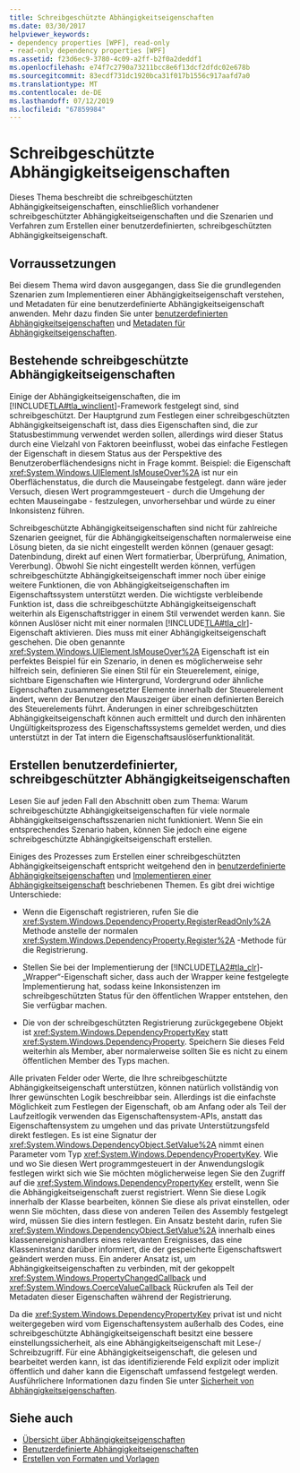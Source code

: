 ```yaml
---
title: Schreibgeschützte Abhängigkeitseigenschaften
ms.date: 03/30/2017
helpviewer_keywords:
- dependency properties [WPF], read-only
- read-only dependency properties [WPF]
ms.assetid: f23d6ec9-3780-4c09-a2ff-b2f0a2deddf1
ms.openlocfilehash: e74f7c2790a73211bcc8e6f13dcf2dfdc02e678b
ms.sourcegitcommit: 83ecdf731dc1920bca31f017b1556c917aafd7a0
ms.translationtype: MT
ms.contentlocale: de-DE
ms.lasthandoff: 07/12/2019
ms.locfileid: "67859984"
---
```

# <a name="read-only-dependency-properties"></a>Schreibgeschützte Abhängigkeitseigenschaften
Dieses Thema beschreibt die schreibgeschützten Abhängigkeitseigenschaften, einschließlich vorhandener schreibgeschützter Abhängigkeitseigenschaften und die Szenarien und Verfahren zum Erstellen einer benutzerdefinierten, schreibgeschützten Abhängigkeitseigenschaft.  

<a name="prerequisites"></a>   
## <a name="prerequisites"></a>Vorraussetzungen  
 Bei diesem Thema wird davon ausgegangen, dass Sie die grundlegenden Szenarien zum Implementieren einer Abhängigkeitseigenschaft verstehen, und Metadaten für eine benutzerdefinierte Abhängigkeitseigenschaft anwenden. Mehr dazu finden Sie unter [benutzerdefinierten Abhängigkeitseigenschaften](custom-dependency-properties.md) und [Metadaten für Abhängigkeitseigenschaften](dependency-property-metadata.md).  
  
<a name="existing"></a>   
## <a name="existing-read-only-dependency-properties"></a>Bestehende schreibgeschützte Abhängigkeitseigenschaften  
 Einige der Abhängigkeitseigenschaften, die im [!INCLUDE[TLA#tla_winclient](../../../../includes/tlasharptla-winclient-md.md)]-Framework festgelegt sind, sind schreibgeschützt. Der Hauptgrund zum Festlegen einer schreibgeschützten Abhängigkeitseigenschaft ist, dass dies Eigenschaften sind, die zur Statusbestimmung verwendet werden sollen, allerdings wird dieser Status durch eine Vielzahl von Faktoren beeinflusst, wobei das einfache Festlegen der Eigenschaft in diesem Status aus der Perspektive des Benutzeroberflächendesigns nicht in Frage kommt. Beispiel: die Eigenschaft <xref:System.Windows.UIElement.IsMouseOver%2A> ist nur ein Oberflächenstatus, die durch die Mauseingabe festgelegt. dann wäre jeder Versuch, diesen Wert programmgesteuert - durch die Umgehung der echten Mauseingabe - festzulegen, unvorhersehbar und würde zu einer Inkonsistenz führen.  
  
 Schreibgeschützte Abhängigkeitseigenschaften sind nicht für zahlreiche Szenarien geeignet, für die Abhängigkeitseigenschaften normalerweise eine Lösung bieten, da sie nicht eingestellt werden können (genauer gesagt: Datenbindung, direkt auf einen Wert formatierbar, Überprüfung, Animation, Vererbung). Obwohl Sie nicht eingestellt werden können, verfügen schreibgeschützte Abhängigkeitseigenschaft immer noch über einige weitere Funktionen, die von Abhängigkeitseigenschaften im Eigenschaftssystem unterstützt werden. Die wichtigste verbleibende Funktion ist, dass die schreibgeschützte Abhängigkeitseigenschaft weiterhin als Eigenschaftstrigger in einem Stil verwendet werden kann. Sie können Auslöser nicht mit einer normalen [!INCLUDE[TLA#tla_clr](../../../../includes/tlasharptla-clr-md.md)]-Eigenschaft aktivieren. Dies muss mit einer Abhängigkeitseigenschaft geschehen. Die oben genannte <xref:System.Windows.UIElement.IsMouseOver%2A> Eigenschaft ist ein perfektes Beispiel für ein Szenario, in denen es möglicherweise sehr hilfreich sein, definieren Sie einen Stil für ein Steuerelement, einige, sichtbare Eigenschaften wie Hintergrund, Vordergrund oder ähnliche Eigenschaften zusammengesetzter Elemente innerhalb der Steuerelement ändert, wenn der Benutzer den Mauszeiger über einen definierten Bereich des Steuerelements führt. Änderungen in einer schreibgeschützten Abhängigkeitseigenschaft können auch ermittelt und durch den inhärenten Ungültigkeitsprozess des Eigenschaftssystems gemeldet werden, und dies unterstützt in der Tat intern die Eigenschaftsauslöserfunktionalität.  
  
<a name="new"></a>   
## <a name="creating-custom-read-only-dependency-properties"></a>Erstellen benutzerdefinierter, schreibgeschützter Abhängigkeitseigenschaften  
 Lesen Sie auf jeden Fall den Abschnitt oben zum Thema: Warum schreibgeschützte Abhängigkeitseigenschaften für viele normale Abhängigkeitseigenschaftsszenarien nicht funktioniert. Wenn Sie ein entsprechendes Szenario haben, können Sie jedoch eine eigene schreibgeschützte Abhängigkeitseigenschaft erstellen.  
  
 Einiges des Prozesses zum Erstellen einer schreibgeschützten Abhängigkeitseigenschaft entspricht weitgehend den in [benutzerdefinierte Abhängigkeitseigenschaften](custom-dependency-properties.md) und [Implementieren einer Abhängigkeitseigenschaft](how-to-implement-a-dependency-property.md) beschriebenen Themen. Es gibt drei wichtige Unterschiede:  
  
- Wenn die Eigenschaft registrieren, rufen Sie die <xref:System.Windows.DependencyProperty.RegisterReadOnly%2A> Methode anstelle der normalen <xref:System.Windows.DependencyProperty.Register%2A> -Methode für die Registrierung.  
  
- Stellen Sie bei der Implementierung der [!INCLUDE[TLA2#tla_clr](../../../../includes/tla2sharptla-clr-md.md)]-„Wrapper“-Eigenschaft sicher, dass auch der Wrapper keine festgelegte Implementierung hat, sodass keine Inkonsistenzen im schreibgeschützten Status für den öffentlichen Wrapper entstehen, den Sie verfügbar machen.  
  
- Die von der schreibgeschützten Registrierung zurückgegebene Objekt ist <xref:System.Windows.DependencyPropertyKey> statt <xref:System.Windows.DependencyProperty>. Speichern Sie dieses Feld weiterhin als Member, aber normalerweise sollten Sie es nicht zu einem öffentlichen Member des Typs machen.  
  
 Alle privaten Felder oder Werte, die Ihre schreibgeschützte Abhängigkeitseigenschaft unterstützen, können natürlich vollständig von Ihrer gewünschten Logik beschreibbar sein. Allerdings ist die einfachste Möglichkeit zum Festlegen der Eigenschaft, ob am Anfang oder als Teil der Laufzeitlogik verwenden das Eigenschaftensystem-APIs, anstatt das Eigenschaftensystem zu umgehen und das private Unterstützungsfeld direkt festlegen. Es ist eine Signatur der <xref:System.Windows.DependencyObject.SetValue%2A> nimmt einen Parameter vom Typ <xref:System.Windows.DependencyPropertyKey>. Wie und wo Sie diesen Wert programmgesteuert in der Anwendungslogik festlegen wirkt sich wie Sie möchten möglicherweise legen Sie den Zugriff auf die <xref:System.Windows.DependencyPropertyKey> erstellt, wenn Sie die Abhängigkeitseigenschaft zuerst registriert. Wenn Sie diese Logik innerhalb der Klasse bearbeiten, können Sie diese als privat einstellen, oder wenn Sie möchten, dass diese von anderen Teilen des Assembly festgelegt wird, müssen Sie dies intern festlegen. Ein Ansatz besteht darin, rufen Sie <xref:System.Windows.DependencyObject.SetValue%2A> innerhalb eines klassenereignishandlers eines relevanten Ereignisses, das eine Klasseninstanz darüber informiert, die der gespeicherte Eigenschaftswert geändert werden muss. Ein anderer Ansatz ist, um Abhängigkeitseigenschaften zu verbinden, mit der gekoppelt <xref:System.Windows.PropertyChangedCallback> und <xref:System.Windows.CoerceValueCallback> Rückrufen als Teil der Metadaten dieser Eigenschaften während der Registrierung.  
  
 Da die <xref:System.Windows.DependencyPropertyKey> privat ist und nicht weitergegeben wird vom Eigenschaftensystem außerhalb des Codes, eine schreibgeschützte Abhängigkeitseigenschaft besitzt eine bessere einstellungssicherheit, als eine Abhängigkeitseigenschaft mit Lese-/ Schreibzugriff. Für eine Abhängigkeitseigenschaft, die gelesen und bearbeitet werden kann, ist das identifizierende Feld explizit oder implizit öffentlich und daher kann die Eigenschaft umfassend festgelegt werden. Ausführlichere Informationen dazu finden Sie unter [Sicherheit von Abhängigkeitseigenschaften](dependency-property-security.md).  
  
## <a name="see-also"></a>Siehe auch

- [Übersicht über Abhängigkeitseigenschaften](dependency-properties-overview.md)
- [Benutzerdefinierte Abhängigkeitseigenschaften](custom-dependency-properties.md)
- [Erstellen von Formaten und Vorlagen](../controls/styling-and-templating.md)
